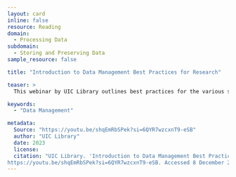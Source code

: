 ```yaml
---
layout: card
inline: false
resource: Reading
domain:
  - Processing Data
subdomain:
  - Storing and Preserving Data
sample_resource: false

title: "Introduction to Data Management Best Practices for Research"

teaser: >
  This webinar by UIC Library outlines best practices for the various steps of data management to help ease the research process as well as ensure sharing compliance. 

keywords:
  - "Data Management"

metadata:
  Source: "https://youtu.be/shqEmRbSPek?si=6QYR7wzcxnT9-eSB"
  author: "UIC Library"
  date: 2023
  license: 
  citation: "UIC Library. 'Introduction to Data Management Best Practices for Research.' 2023.
https://youtu.be/shqEmRbSPek?si=6QYR7wzcxnT9-eSB. Accessed 8 December 2024."
---
```

